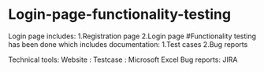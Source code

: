 # Login-page-functionality-testing
Login page includes:
1.Registration page
2.Login page
#Functionality testing has been done which includes documentation:
1.Test cases
2.Bug reports

Technical tools:
Website :
Testcase : Microsoft Excel
Bug reports: JIRA
